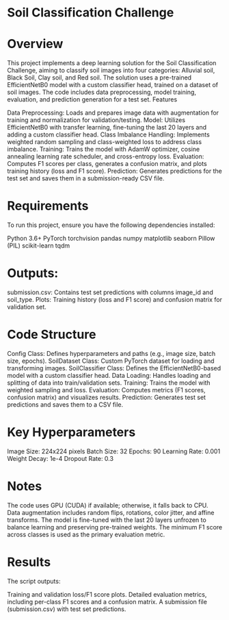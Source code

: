 # Soil Classification Challenge

# Overview

This project implements a deep learning solution for the Soil Classification Challenge, aiming to classify soil images into four categories: Alluvial soil, Black Soil, Clay soil, and Red soil. The solution uses a pre-trained EfficientNetB0 model with a custom classifier head, trained on a dataset of soil images. The code includes data preprocessing, model training, evaluation, and prediction generation for a test set.
Features

Data Preprocessing: Loads and prepares image data with augmentation for training and normalization for validation/testing.
Model: Utilizes EfficientNetB0 with transfer learning, fine-tuning the last 20 layers and adding a custom classifier head.
Class Imbalance Handling: Implements weighted random sampling and class-weighted loss to address class imbalance.
Training: Trains the model with AdamW optimizer, cosine annealing learning rate scheduler, and cross-entropy loss.
Evaluation: Computes F1 scores per class, generates a confusion matrix, and plots training history (loss and F1 score).
Prediction: Generates predictions for the test set and saves them in a submission-ready CSV file.

# Requirements
To run this project, ensure you have the following dependencies installed:

Python 3.6+
PyTorch
torchvision
pandas
numpy
matplotlib
seaborn
Pillow (PIL)
scikit-learn
tqdm

# Outputs:

submission.csv: Contains test set predictions with columns image_id and soil_type.
Plots: Training history (loss and F1 score) and confusion matrix for validation set.

# Code Structure

Config Class: Defines hyperparameters and paths (e.g., image size, batch size, epochs).
SoilDataset Class: Custom PyTorch dataset for loading and transforming images.
SoilClassifier Class: Defines the EfficientNetB0-based model with a custom classifier head.
Data Loading: Handles loading and splitting of data into train/validation sets.
Training: Trains the model with weighted sampling and loss.
Evaluation: Computes metrics (F1 scores, confusion matrix) and visualizes results.
Prediction: Generates test set predictions and saves them to a CSV file.

# Key Hyperparameters

Image Size: 224x224 pixels
Batch Size: 32
Epochs: 90
Learning Rate: 0.001
Weight Decay: 1e-4
Dropout Rate: 0.3

# Notes

The code uses GPU (CUDA) if available; otherwise, it falls back to CPU.
Data augmentation includes random flips, rotations, color jitter, and affine transforms.
The model is fine-tuned with the last 20 layers unfrozen to balance learning and preserving pre-trained weights.
The minimum F1 score across classes is used as the primary evaluation metric.

# Results
The script outputs:

Training and validation loss/F1 score plots.
Detailed evaluation metrics, including per-class F1 scores and a confusion matrix.
A submission file (submission.csv) with test set predictions.

